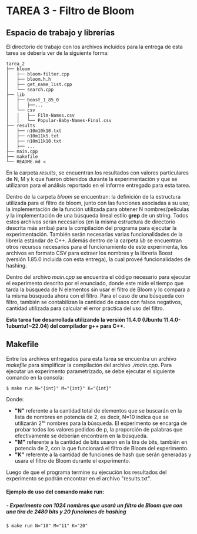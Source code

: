 # TAREA 3 - Filtro de Bloom

## Espacio de trabajo y librerías

El directorio de trabajo con los archivos incluidos para la entrega de esta tarea se debería ver de la siguiente forma:

```
tarea_2
├── bloom
│   ├── bloom-filter.cpp
│   ├── bloom.h.h
│   ├── get_name_list.cpp
│   └── search.cpp
├── lib
│   ├── boost_1_85_0
│   │   ├──...
│   └── csv
│   │   ├── Film-Names.csv
│   │   └── Popular-Baby-Names-Final.csv
├── results
│   ├── n10m10k10.txt
│   ├── n10m11k5.txt
│   ├── n10m11k10.txt
│   ├── ...
├── main.cpp
├── makefile
└── README.md <
```

En la carpeta *results*, se encuentran los resultados con valores particulares de N, M y k que fueron obtenidos durante la experimentación y que se utilizaron para el análisis reportado en el informe entregado para esta tarea.

Dentro de la carpeta *bloom* se encuentran: la definición de la estructura utilizada para el filtro de bloom, junto con las funciones asociadas a su uso; la implementación de la función utilizada para obtener N nombres/películas y la implementación de una búsqueda líneal estilo **grep** de un string. Todos estos archivos serán necesarios (en la misma estructura de directorio descrita más arriba) para la compilación del programa para ejecutar la experimentación. También serán necesarias varias funcionalidades de la librería estándar de C++. Además dentro de la carpeta *lib* se encuentran otros recursos necesarios para el funcionamiento de este experimenta, los archivos en formato CSV para extraer los nombres y la librería Boost (versión 1.85.0 incluida con esta entrega), la cual proveé funcionalidades de hashing.

Dentro del archivo *main.cpp* se encuentra el código necesario para ejecutar el experimento descrito por el enunciado, donde este mide el tiempo que tarda la búsqueda de N elementos sin usar el filtro de Bloom y lo compara a la misma búsqueda ahora con el filtro. Para el caso de una búsqueda con filtro, también se contabilizan la cantidad de casos con falsos negativos, cantidad utilizada para calcular el error práctica del uso del filtro.

**Esta tarea fue desarrollada utilizando la versión 11.4.0 (Ubuntu 11.4.0-1ubuntu1~22.04) del compilador g++ para C++**.

## Makefile

Entre los archivos entregados para esta tarea se encuentra un archivo *makefile* para simplificar la compilación del archivo *./main.cpp*. Para ejecutar un experimento parametrizado, se debe ejecutar el siguiente comando en la consola:

```
$ make run N="{int}" M="{int}" K="{int}"
```

Donde:
- **"N"** referente a la cantidad total de elementos que se buscarán en la lista de nombres en potencia de 2, es decir, N=10 indica que se utilizarán 2¹⁰ nombres para la búsqueda. El experimento se encarga de probar todos los valores pedidos de p, la proporción de palabras que efectivamente se deberían encontrarn en la búsqueda. 
- **"M"** referente a la cantidad de bits usaron en la tira de bits, también en potencia de 2, con la que funcionará el filtro de Bloom del experimento. 
- **"K"** referente a la cantidad de funciones de hash que serán generadas y usara el filtro de Bloom durante el experimento.

Luego de que el programa termine su ejecución los resultados del experimento se podrán encontrar en el archivo "results.txt".


#### Ejemplo de uso del comando make run:

##### - Experimento con 1024 nombres que usará un filtro de Bloom que con una tira de 2480 bits y 20 funciones de hashing
```
$ make run N="10" M="11" K="20"
```